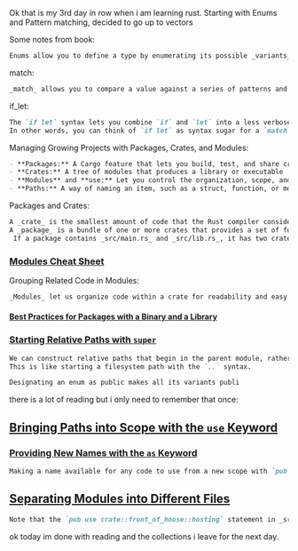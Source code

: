 Ok that is my 3rd day in row when i am learning rust.
Starting with Enums and Pattern matching, decided to go up to vectors

Some notes from book:
```markdown
Enums allow you to define a type by enumerating its possible _variants_.
```

match:
```markdown
_match_ allows you to compare a value against a series of patterns and then execute code based on which pattern matches
```

if_let:
```markdown
The `if let` syntax lets you combine `if` and `let` into a less verbose way to handle values that match one pattern while ignoring the rest.
In other words, you can think of `if let` as syntax sugar for a `match` that runs code when the value matches one pattern and then ignores all other values.
```

Managing Growing Projects with Packages, Crates, and Modules:

```markdown
- **Packages:** A Cargo feature that lets you build, test, and share crates
- **Crates:** A tree of modules that produces a library or executable
- **Modules** and **use:** Let you control the organization, scope, and privacy of paths
- **Paths:** A way of naming an item, such as a struct, function, or module
```

Packages and Crates:

```markdown
A _crate_ is the smallest amount of code that the Rust compiler considers at a time. Even if you run `rustc` rather than `cargo` and pass a single source code file (as we did all the way back in the “Writing and Running a Rust Program” section of Chapter 1), the compiler considers that file to be a crate.
A _package_ is a bundle of one or more crates that provides a set of functionality. A package contains a _Cargo.toml_ file that describes how to build those crates.
 If a package contains _src/main.rs_ and _src/lib.rs_, it has two crates: a binary and a library, both with the same name as the package.
```

### [Modules Cheat Sheet](https://doc.rust-lang.org/book/ch07-02-defining-modules-to-control-scope-and-privacy.html#modules-cheat-sheet)

Grouping Related Code in Modules:
```markdown
_Modules_ let us organize code within a crate for readability and easy reuse.
```

#### [Best Practices for Packages with a Binary and a Library](https://doc.rust-lang.org/book/ch07-03-paths-for-referring-to-an-item-in-the-module-tree.html#best-practices-for-packages-with-a-binary-and-a-library)

### [Starting Relative Paths with `super`](https://doc.rust-lang.org/book/ch07-03-paths-for-referring-to-an-item-in-the-module-tree.html#starting-relative-paths-with-super)

```markdown
We can construct relative paths that begin in the parent module, rather than the current module or the crate root, by using `super` at the start of the path.
This is like starting a filesystem path with the `..` syntax.
```

```markdown
Designating an enum as public makes all its variants publi
```

there is a lot of reading but i only need to remember that once:
## [Bringing Paths into Scope with the `use` Keyword](https://doc.rust-lang.org/book/ch07-04-bringing-paths-into-scope-with-the-use-keyword.html#bringing-paths-into-scope-with-the-use-keyword)

### [Providing New Names with the `as` Keyword](https://doc.rust-lang.org/book/ch07-04-bringing-paths-into-scope-with-the-use-keyword.html#providing-new-names-with-the-as-keyword)

```markdown
Making a name available for any code to use from a new scope with `pub use`
```

## [Separating Modules into Different Files](https://doc.rust-lang.org/book/ch07-05-separating-modules-into-different-files.html#separating-modules-into-different-files)

```markdown
Note that the `pub use crate::front_of_house::hosting` statement in _src/lib.rs_ also hasn’t changed, nor does `use` have any impact on what files are compiled as part of the crate. The `mod` keyword declares modules, and Rust looks in a file with the same name as the module for the code that goes into that module.
```

ok today im done with reading and the collections i leave for the next day.
